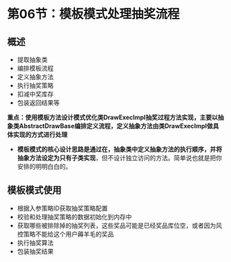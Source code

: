 # 第06节：模板模式处理抽奖流程


## 概述

* 提取抽象类
* 编排模板流程
* 定义抽象方法
* 执行抽奖策略
* 扣减中奖库存
* 包装返回结果等


**重点：使用模板方法设计模式优化类DrawExecImpl抽奖过程方法实现，主要以抽象类AbstractDrawBase编排定义流程，定义抽象方法由类DrawExecImpl做具体实现的方式进行处理**

* **模板模式的核心设计思路是通过在，抽象类中定义抽象方法的执行顺序，并将抽象方法设定为只有子类实现**，但不设计独立访问的方法。简单说也就是把你安排的明明白白的。


## 模板模式使用


* 根据入参策略ID获取抽奖策略配置
* 校验和处理抽奖策略的数据初始化到内存中
* 获取哪些被排除掉的抽奖列表，这些奖品可能是已经奖品库位空，或者因为风控策略不能给这个用户薅羊毛的奖品
* 执行抽奖算法
* 包装抽奖结果




